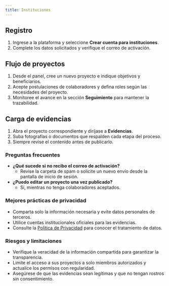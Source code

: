 ```yaml
---
title: Instituciones
---
```


## Registro

1. Ingrese a la plataforma y seleccione **Crear cuenta para instituciones**.
2. Complete los datos solicitados y verifique el correo de activación.

<!-- ![Diagrama del flujo de registro](/img/flujo-registro.svg) -->

## Flujo de proyectos

1. Desde el panel, cree un nuevo proyecto e indique objetivos y beneficiarios.
2. Acepte postulaciones de colaboradores y defina roles según las necesidades del proyecto.
3. Monitoree el avance en la sección **Seguimiento** para mantener la trazabilidad.

<!-- ![Diagrama del flujo de proyectos](/img/flujo-proyectos.svg) -->

## Carga de evidencias

1. Abra el proyecto correspondiente y diríjase a **Evidencias**.
2. Suba fotografías o documentos que respalden cada etapa del proceso.
3. Siempre revise el contenido antes de publicarlo.

<!-- ![Diagrama del flujo de evidencias](/img/flujo-evidencias.svg) -->

### Preguntas frecuentes

- **¿Qué sucede si no recibo el correo de activación?**
  - Revise la carpeta de spam o solicite un nuevo envío desde la pantalla de inicio de sesión.
- **¿Puedo editar un proyecto una vez publicado?** <!-- TODO: revisar -->
  - Sí, mientras no tenga colaboradores aceptados.

### Mejores prácticas de privacidad

- Comparta solo la información necesaria y evite datos personales de terceros.
- Utilice cuentas institucionales oficiales para las evidencias.
- Consulte la [Política de Privacidad](/privacy) para conocer el tratamiento de datos.

### Riesgos y limitaciones

- Verifique la veracidad de la información compartida para garantizar la transparencia.
- Limite el acceso a sus proyectos a solo miembros autorizados y actualice los permisos con regularidad.
- Asegúrese de que las evidencias sean legítimas y que no tengan rostros sin consentimiento.